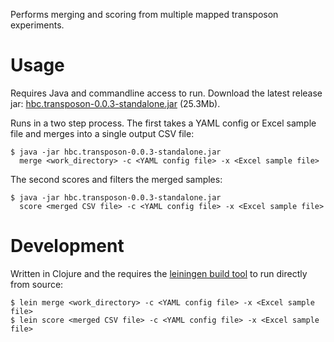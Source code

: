 Performs merging and scoring from multiple mapped transposon experiments.

# Usage

Requires Java and commandline access to run. Download the latest release jar:
[hbc.transposon-0.0.3-standalone.jar][2] (25.3Mb).

Runs in a two step process. The first takes a YAML config or Excel sample file
and merges into a single output CSV file:

    $ java -jar hbc.transposon-0.0.3-standalone.jar 
      merge <work_directory> -c <YAML config file> -x <Excel sample file>
    
The second scores and filters the merged samples:
    
    $ java -jar hbc.transposon-0.0.3-standalone.jar 
      score <merged CSV file> -c <YAML config file> -x <Excel sample file>

# Development

Written in Clojure and the requires the [leiningen build tool][1] to run
directly from source:

    $ lein merge <work_directory> -c <YAML config file> -x <Excel sample file>
    $ lein score <merged CSV file> -c <YAML config file> -x <Excel sample file>

[1]: https://github.com/technomancy/leiningen
[2]: https://s3.amazonaws.com/hbc.transposon/hbc.transposon-0.0.3-standalone.jar
